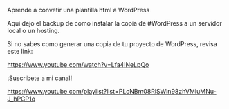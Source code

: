 Aprende a convetir una plantilla html a WordPress

Aqui dejo el backup de como instalar la copia de #WordPress a un servidor local o un hosting.

Si no sabes como generar una copia de tu proyecto de WordPress, revisa este link:

https://www.youtube.com/watch?v=Lfa4lNeLpQo

¡Suscribete a mi canal!

https://www.youtube.com/playlist?list=PLcNBm08RlSWln98zhVMIuMNu-J_hPCP1o
